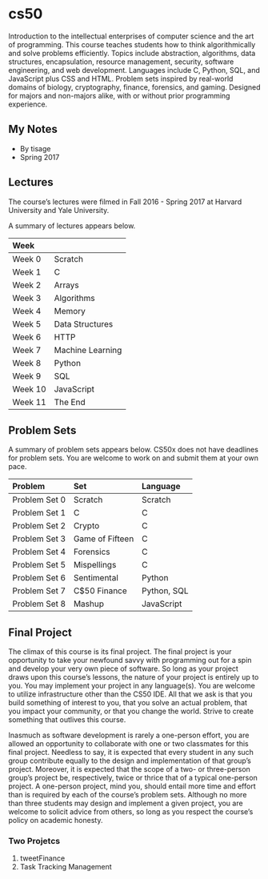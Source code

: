 # cs50
Introduction to the intellectual enterprises of computer science and the art of programming. This course teaches students how to think algorithmically and solve problems efficiently. Topics include abstraction, algorithms, data structures, encapsulation, resource management, security, software engineering, and web development. Languages include C, Python, SQL, and JavaScript plus CSS and HTML. Problem sets inspired by real-world domains of biology, cryptography, finance, forensics, and gaming. Designed for majors and non-majors alike, with or without prior programming experience.

## My Notes

- By tisage
- Spring 2017

## Lectures
The course’s lectures were filmed in Fall 2016 - Spring 2017 at Harvard University and Yale University.

A summary of lectures appears below.

| Week	  |					 |
|:--------|:-----------------|
| Week 0  | Scratch          |
| Week 1  | C                |
| Week 2  | Arrays           |
| Week 3  | Algorithms       |
| Week 4  | Memory           |
| Week 5  | Data Structures  |
| Week 6  | HTTP             |
| Week 7  | Machine Learning |
| Week 8  | Python           |
| Week 9  | SQL              |
| Week 10 | JavaScript       |
| Week 11 | The End          |

## Problem Sets
A summary of problem sets appears below. CS50x does not have deadlines for problem sets. You are welcome to work on and submit them at your own pace.

| Problem 	    | Set				| Language 	  |
|:--------------|:------------------|:------------|
| Problem Set 0 | Scratch			| Scratch 	  |
| Problem Set 1 | C 				| C       	  |
| Problem Set 2 | Crypto 			| C           |
| Problem Set 3 | Game of Fifteen	| C       	  |
| Problem Set 4 | Forensics 		| C       	  |
| Problem Set 5 | Mispellings 		| C       	  |
| Problem Set 6 | Sentimental		| Python  	  |
| Problem Set 7 | C$50 Finance 		| Python, SQL |
| Problem Set 8 | Mashup			| JavaScript  |


## Final Project
The climax of this course is its final project. The final project is your opportunity to take your newfound savvy with programming out for a spin and develop your very own piece of software. So long as your project draws upon this course’s lessons, the nature of your project is entirely up to you. You may implement your project in any language(s). You are welcome to utilize infrastructure other than the CS50 IDE. All that we ask is that you build something of interest to you, that you solve an actual problem, that you impact your community, or that you change the world. Strive to create something that outlives this course.

Inasmuch as software development is rarely a one-person effort, you are allowed an opportunity to collaborate with one or two classmates for this final project. Needless to say, it is expected that every student in any such group contribute equally to the design and implementation of that group’s project. Moreover, it is expected that the scope of a two- or three-person group’s project be, respectively, twice or thrice that of a typical one-person project. A one-person project, mind you, should entail more time and effort than is required by each of the course’s problem sets. Although no more than three students may design and implement a given project, you are welcome to solicit advice from others, so long as you respect the course’s policy on academic honesty.


### Two Projetcs
1. tweetFinance
2. Task Tracking Management
